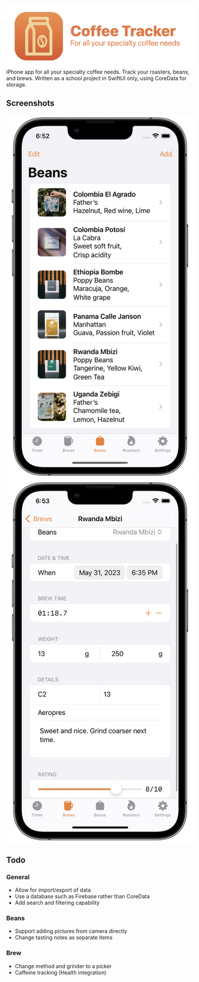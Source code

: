 ![banner](docs/banner.png)
iPhone app for all your specialty coffee needs. Track your roasters, beans, and brews. Written as a school project in SwiftUI only, using CoreData for storage.

## Screenshots
![](docs/screenshots/bean_list.png)
![](docs/screenshots/brew_detail.png)

## Todo
### General
- Allow for import/export of data
- Use a database such as Firebase rather than CoreData
- Add search and filtering capability
### Beans
- Support adding pictures from camera directly
- Change tasting notes as separate items
### Brew
- Change method and grinder to a picker
- Caffeine tracking (Health integration)
